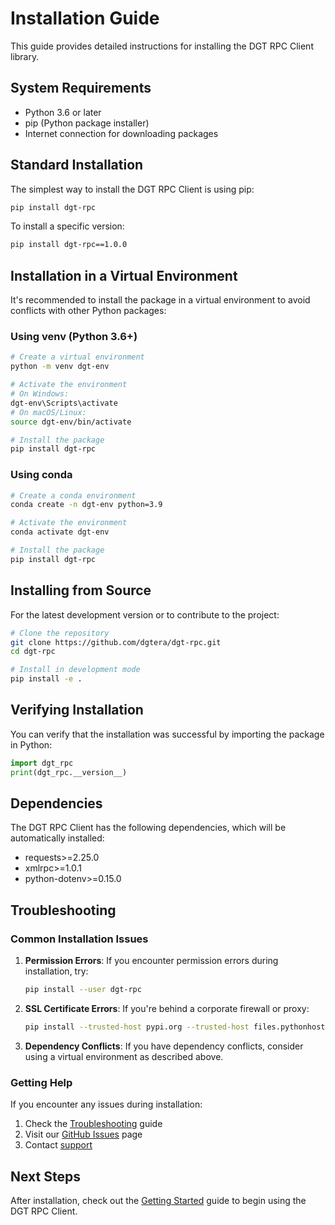 # Installation Guide

This guide provides detailed instructions for installing the DGT RPC Client library.

## System Requirements

- Python 3.6 or later
- pip (Python package installer)
- Internet connection for downloading packages

## Standard Installation

The simplest way to install the DGT RPC Client is using pip:
```bash
pip install dgt-rpc
```

To install a specific version:

```bash
pip install dgt-rpc==1.0.0
```

## Installation in a Virtual Environment

It's recommended to install the package in a virtual environment to avoid conflicts with other Python packages:

### Using venv (Python 3.6+)

```bash
# Create a virtual environment
python -m venv dgt-env

# Activate the environment
# On Windows:
dgt-env\Scripts\activate
# On macOS/Linux:
source dgt-env/bin/activate

# Install the package
pip install dgt-rpc
```

### Using conda

```bash
# Create a conda environment
conda create -n dgt-env python=3.9

# Activate the environment
conda activate dgt-env

# Install the package
pip install dgt-rpc
```

## Installing from Source

For the latest development version or to contribute to the project:

```bash
# Clone the repository
git clone https://github.com/dgtera/dgt-rpc.git
cd dgt-rpc

# Install in development mode
pip install -e .
```

## Verifying Installation

You can verify that the installation was successful by importing the package in Python:

```python
import dgt_rpc
print(dgt_rpc.__version__)
```

## Dependencies

The DGT RPC Client has the following dependencies, which will be automatically installed:

- requests>=2.25.0
- xmlrpc>=1.0.1
- python-dotenv>=0.15.0

## Troubleshooting

### Common Installation Issues

1. **Permission Errors**: If you encounter permission errors during installation, try:
   ```bash
   pip install --user dgt-rpc
   ```

2. **SSL Certificate Errors**: If you're behind a corporate firewall or proxy:
   ```bash
   pip install --trusted-host pypi.org --trusted-host files.pythonhosted.org dgt-rpc
   ```

3. **Dependency Conflicts**: If you have dependency conflicts, consider using a virtual environment as described above.

### Getting Help

If you encounter any issues during installation:

1. Check the [Troubleshooting](troubleshooting.md) guide
2. Visit our [GitHub Issues](https://github.com/dgtera/dgt-rpc/issues) page
3. Contact [support](support.md)

## Next Steps

After installation, check out the [Getting Started](getting_started.md) guide to begin using the DGT RPC Client.
